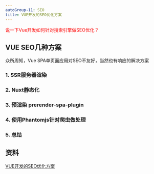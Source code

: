```yaml
---
autoGroup-11: SEO
title: VUE开发的SEO优化方案
---
```

<span style="color: red">说一下Vue开发如何针对搜索引擎做SEO优化？</span>

## VUE SEO几种方案
众所周知，Vue SPA单页面应用对SEO不友好，当然也有响应的解决方案

### 1. SSR服务器渲染

### 2. Nuxt静态化

### 3. 预渲染 prerender-spa-plugin

### 4. 使用Phantomjs针对爬虫做处理

### 5. 总结

## 资料
[VUE开发的SEO优化方案](https://juejin.cn/post/6924172613635801096)